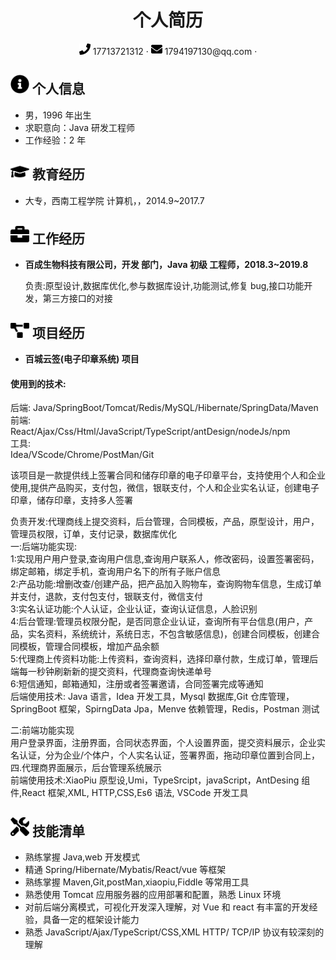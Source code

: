 <center>
     <h1>个人简历</h1>
     <div>
         <span>
             <img src="assets/phone-solid.svg" width="18px">
             17713721312
         </span>
         ·
         <span>
             <img src="assets/envelope-solid.svg" width="18px">
            1794197130@qq.com
         </span>
         ·
     </div>
 </center>

## <img src="assets/info-circle-solid.svg" width="30px"> 个人信息

- 男，1996 年出生
- 求职意向：Java 研发工程师
- 工作经验：2 年

## <img src="assets/graduation-cap-solid.svg" width="30px"> 教育经历

- 大专，西南工程学院 计算机，，2014.9~2017.7

## <img src="assets/briefcase-solid.svg" width="30px"> 工作经历

- **百成生物科技有限公司，开发 部门，Java 初级 工程师，2018.3~2019.8**

  负责:原型设计,数据库优化,参与数据库设计,功能测试,修复 bug,接口功能开发，第三方接口的对接

## <img src="assets/project-diagram-solid.svg" width="30px"> 项目经历

- **百城云签(电子印章系统) 项目**

#### 使用到的技术:

后端: Java/SpringBoot/Tomcat/Redis/MySQL/Hibernate/SpringData/Maven  
前端:  
 React/Ajax/Css/Html/JavaScript/TypeScript/antDesign/nodeJs/npm  
工具:  
 Idea/VScode/Chrome/PostMan/Git

该项目是一款提供线上签署合同和储存印章的电子印章平台，支持使用个人和企业使用,提供产品购买，支付包，微信，银联支付，个人和企业实名认证，创建电子印章，储存印章，支持多人签署

负责开发:代理商线上提交资料，后台管理，合同模板，产品，原型设计，用户，管理员权限，订单，支付记录，数据库优化  
一:后端功能实现:  
1:实现用户用户登录,查询用户信息,查询用户联系人，修改密码，设置签署密码，绑定邮箱，绑定手机，查询用户名下的所有子账户信息  
2:产品功能:增删改查/创建产品，把产品加入购物车，查询购物车信息，生成订单并支付，退款，支付包支付，银联支付，微信支付  
3:实名认证功能:个人认证，企业认证，查询认证信息，人脸识别  
4:后台管理:管理员权限分配，是否同意企业认证，查询所有平台信息(用户，产品，实名资料，系统统计，系统日志，不包含敏感信息)，创建合同模板，创建合同模板，管理合同模板，增加产品余额  
5:代理商上传资料功能:上传资料，查询资料，选择印章付款，生成订单，管理后端每一秒钟刷新新的提交资料，代理商查询快递单号  
6:短信通知，邮箱通知，注册或者签署邀请，合同签署完成等通知  
后端使用技术: Java 语言，Idea 开发工具，Mysql 数据库,Git 仓库管理，SpringBoot 框架，SpirngData Jpa，Menve 依赖管理，Redis，Postman 测试

二:前端功能实现  
 用户登录界面，注册界面，合同状态界面，个人设置界面，提交资料展示，企业实名认证，分为企业/个体户，个人实名认证，签署界面，拖动印章位置到合同上，四.代理商界面展示，后台管理系统展示  
 前端使用技术:XiaoPiu 原型设,Umi，TypeSrcipt，javaScript，AntDesing 组件,React 框架,XML, HTTP,CSS,Es6 语法, VSCode 开发工具

## <img src="assets/tools-solid.svg" width="30px"> 技能清单

- 熟练掌握 Java,web 开发模式
- 精通 Spring/Hibernate/Mybatis/React/vue 等框架
- 熟练掌握 Maven,Git,postMan,xiaopiu,Fiddle 等常用工具
- 熟悉使用 Tomcat 应用服务器的应用部署和配置，熟悉 Linux 环境
- 对前后端分离模式，可视化开发深入理解，对 Vue 和 react 有丰富的开发经验，具备一定的框架设计能力
- 熟悉 JavaScript/Ajax/TypeScript/CSS,XML HTTP/ TCP/IP 协议有较深刻的理解
